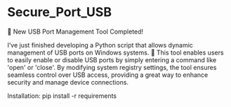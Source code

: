 # Secure_Port_USB
🚀 New USB Port Management Tool Completed!

I’ve just finished developing a Python script that allows dynamic management of USB ports on Windows systems. 🎉 This tool enables users to easily enable or disable USB ports by simply entering a command like 'open' or 'close'. By modifying system registry settings, the tool ensures seamless control over USB access, providing a 
great way to enhance security and manage device connections.

Installation:
pip install -r requirements
